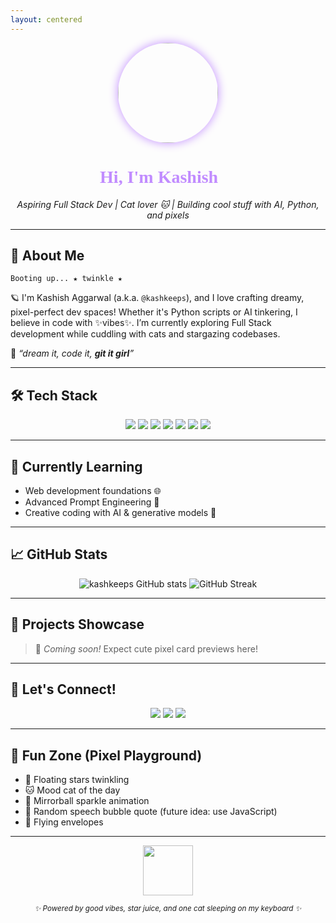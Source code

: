 ```yaml
---
layout: centered
---
```


<p align="center">
  <img src="./assets/avatar.png" width="160" style="border-radius: 50%; box-shadow: 0 0 15px #c18cff;">
</p>

<h1 align="center" style="font-family: 'Press Start 2P', cursive; color: #c18cff;">
  Hi, I'm Kashish 👾
</h1>

<p align="center">
  <em>Aspiring Full Stack Dev | Cat lover 🐱 | Building cool stuff with AI, Python, and pixels</em>
</p>

---

## 💫 About Me

```
Booting up... ★ twinkle ★
```

🪐 I'm Kashish Aggarwal (a.k.a. `@kashkeeps`), and I love crafting dreamy, pixel-perfect dev spaces! Whether it's Python scripts or AI tinkering, I believe in code with ✨vibes✨. I’m currently exploring Full Stack development while cuddling with cats and stargazing codebases.

💭 _“dream it, code it, **git it girl**”_

---

## 🛠️ Tech Stack

<p align="center">
  <img src="https://img.shields.io/badge/Python-FFD43B?style=for-the-badge&logo=python&logoColor=darkgreen"/>
  <img src="https://img.shields.io/badge/C-00599C?style=for-the-badge&logo=c&logoColor=white"/>
  <img src="https://img.shields.io/badge/MySQL-00000F?style=for-the-badge&logo=mysql&logoColor=white"/>
  <img src="https://img.shields.io/badge/Supabase-3ECF8E?style=for-the-badge&logo=supabase&logoColor=white"/>
  <img src="https://img.shields.io/badge/Git-F05032?style=for-the-badge&logo=git&logoColor=white"/>
  <img src="https://img.shields.io/badge/Postman-FF6C37?style=for-the-badge&logo=postman&logoColor=white"/>
  <img src="https://img.shields.io/badge/Linux-FCC624?style=for-the-badge&logo=linux&logoColor=black"/>
</p>

---

## 🌱 Currently Learning

- Web development foundations 🌐
- Advanced Prompt Engineering 🎯
- Creative coding with AI & generative models 🤖

---

## 📈 GitHub Stats

<p align="center">
  <img src="https://github-readme-stats.vercel.app/api?username=kashkeeps&show_icons=true&theme=tokyonight&hide_border=true" alt="kashkeeps GitHub stats">
  <img src="https://github-readme-streak-stats.herokuapp.com/?user=kashkeeps&theme=tokyonight&hide_border=true" alt="GitHub Streak">
</p>

---

## 📌 Projects Showcase

> 🧸 *Coming soon!* Expect cute pixel card previews here!

---

## 💌 Let's Connect!

<p align="center">
  <a href="https://github.com/kashkeeps"><img src="https://img.shields.io/badge/GitHub-kashkeeps-181717?style=flat-square&logo=github"></a>
  <a href="mailto:youremail@example.com"><img src="https://img.shields.io/badge/Email-purple?style=flat-square&logo=gmail"></a>
  <a href="https://linkedin.com/in/kashkeeps"><img src="https://img.shields.io/badge/LinkedIn-0A66C2?style=flat-square&logo=linkedin"></a>
</p>

---

## 🎀 Fun Zone (Pixel Playground)

- 🌟 Floating stars twinkling
- 🐱 Mood cat of the day
- 🪩 Mirrorball sparkle animation
- 💬 Random speech bubble quote (future idea: use JavaScript)
- 💌 Flying envelopes

---

<p align="center">
  <img src="./assets/stars-twinkle.svg" width="80">
</p>

<p align="center">
<sub><i>✨ Powered by good vibes, star juice, and one cat sleeping on my keyboard ✨</i></sub>
</p>

<!--
**kashkeeps/kashkeeps** is a ✨ _special_ ✨ repository because its `README.md` (this file) appears on your GitHub profile.

Here are some ideas to get you started:

- 🔭 I’m currently working on ...
- 🌱 I’m currently learning ...
- 👯 I’m looking to collaborate on ...
- 🤔 I’m looking for help with ...
- 💬 Ask me about ...
- 📫 How to reach me: ...
- 😄 Pronouns: ...
- ⚡ Fun fact: ...
-->
